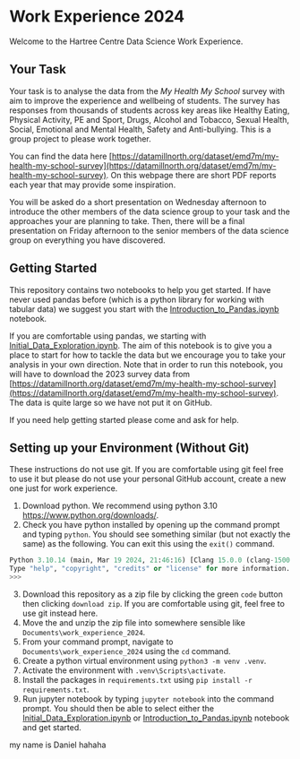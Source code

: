 # Work Experience 2024

Welcome to the Hartree Centre Data Science Work Experience.

## Your Task

Your task is to analyse the data from the _My Health My School_ survey with aim to improve the experience and wellbeing of students. The survey has responses from thousands of students across key areas like Healthy Eating, Physical Activity, PE and Sport, Drugs, Alcohol and Tobacco, Sexual Health, Social, Emotional and Mental Health, Safety and Anti-bullying. This is a group project to please work together.

You can find the data here [https://datamillnorth.org/dataset/emd7m/my-health-my-school-survey](https://datamillnorth.org/dataset/emd7m/my-health-my-school-survey). On this webpage there are short PDF reports each year that may provide some inspiration.

You will be asked do a short presentation on Wednesday afternoon to introduce the other members of the data science group to your task and the approaches your are planning to take. Then, there will be a final presentation on Friday afternoon to the senior members of the data science group on everything you have discovered. 

## Getting Started

This repository contains two notebooks to help you get started. If have never used pandas before (which is a python library for working with tabular data) we suggest you start with the [Introduction_to_Pandas.ipynb](Introduction_to_Pandas.ipynb) notebook.

If you are comfortable using pandas, we starting with [Initial_Data_Exploration.ipynb](Initial_Data_Exploration.ipynb). The aim of this notebook is to give you a place to start for how to tackle the data but we encourage you to take your analysis in your own direction. Note that in order to run this notebook, you will have to download the 2023 survey data from [https://datamillnorth.org/dataset/emd7m/my-health-my-school-survey](https://datamillnorth.org/dataset/emd7m/my-health-my-school-survey). The data is quite large so we have not put it on GitHub.

If you need help getting started please come and ask for help.

## Setting up your Environment (Without Git)

These instructions do not use git. If you are comfortable using git feel free to use it but please do not use your personal GitHub account, create a new one just for work experience.

1. Download python. We recommend using python 3.10 https://www.python.org/downloads/.
2. Check you have python installed by opening up the command prompt and typing `python`. You should see something similar (but not exactly the same) as the following. You can exit this using the `exit()` command.

```python
Python 3.10.14 (main, Mar 19 2024, 21:46:16) [Clang 15.0.0 (clang-1500.3.9.4)] on darwin
Type "help", "copyright", "credits" or "license" for more information.
>>>
```

3. Download this repository as a zip file by clicking the green `code` button then clicking `download zip`. If you are comfortable using git, feel free to use git instead here.
4. Move the and unzip the zip file into somewhere sensible like `Documents\work_experience_2024`.
5. From your command prompt, navigate to `Documents\work_experience_2024` using the `cd` command.
6. Create a python virtual environment using `python3 -m venv .venv`.
7. Activate the environment with `.venv\Scripts\activate`.
8. Install the packages in `requirements.txt` using `pip install -r requirements.txt`.
9. Run jupyter notebook by typing `jupyter notebook` into the command prompt. You should then be able to select either the [Initial_Data_Exploration.ipynb](Initial_Data_Exploration.ipynb) or [Introduction_to_Pandas.ipynb](Introduction_to_Pandas.ipynb) notebook and get started.


my name is Daniel hahaha